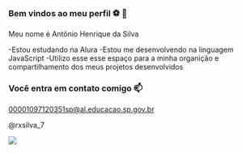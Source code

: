 ### Bem vindos ao meu perfil ⚽ 👘

Meu nome é Antônio Henrique da Silva 

-Estou estudando na Alura 
-Estou me desenvolvendo na linguagem JavaScript
-Utilizo esse esse espaço para a minha organição e compartilhamento dos meus projetos desenvolvidos 

### Você entra em contato comigo 📫

00001097120351sp@al.educacao.sp.gov.br

@rxsilva_7


![](https://media1.tenor.com/m/AaoyW1pRRjYAAAAC/what-dog.gif)
